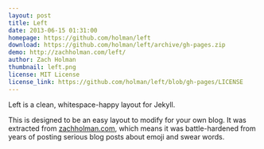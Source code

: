 ```yaml
---
layout: post
title: Left
date: 2013-06-15 01:31:00
homepage: https://github.com/holman/left
download: https://github.com/holman/left/archive/gh-pages.zip
demo: http://zachholman.com/left/
author: Zach Holman
thumbnail: left.png
license: MIT License
license_link: https://github.com/holman/left/blob/gh-pages/LICENSE
---
```


Left is a clean, whitespace-happy layout for Jekyll.

This is designed to be an easy layout to modify for your own blog. It
was extracted from [zachholman.com](http://zachholman.com/), which
means it was battle-hardened from years of posting serious blog posts
about emoji and swear words.
